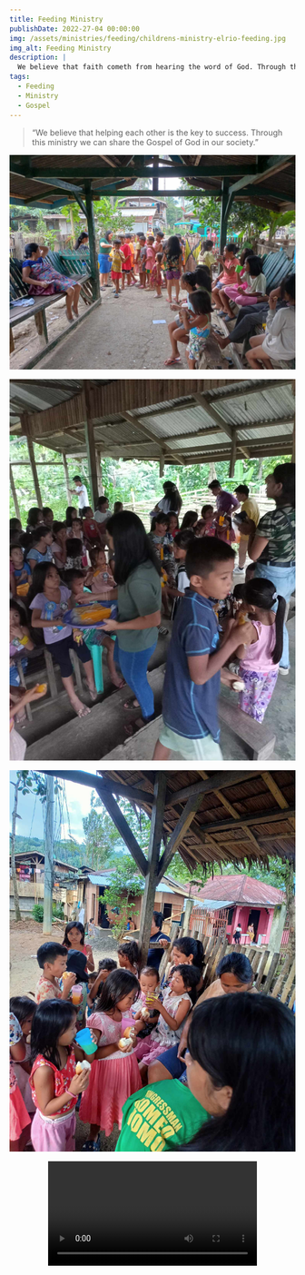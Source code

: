 ```yaml
---
title: Feeding Ministry
publishDate: 2022-27-04 00:00:00
img: /assets/ministries/feeding/childrens-ministry-elrio-feeding.jpg
img_alt: Feeding Ministry
description: |
  We believe that faith cometh from hearing the word of God. Through this ministry we can share the Gospel of God in our society.
tags:
  - Feeding
  - Ministry
  - Gospel
---
```


<Blockquote name="Vision">
“We believe that helping each other is the key to success. Through this ministry we can share the Gospel of God in our society.”
</Blockquote>
 
![Feeding Ministry](../../../public/assets/ministries/feeding/childrens-ministry-13-feeding.jpg)

![Feeding Ministry](../../../public/assets/ministries/feeding/childrens-ministry-13-feeding2.jpg)

![Feeding Ministry](../../../public/assets/ministries/feeding/feeding-ministry-elrio.jpg)

<center><video width="368" controls="" onmouseover="this.play()" loop preload="metadata"><source src="/assets/ministries/feeding/feeding-ministry.mp4" type="video/mp4"></video></center>
